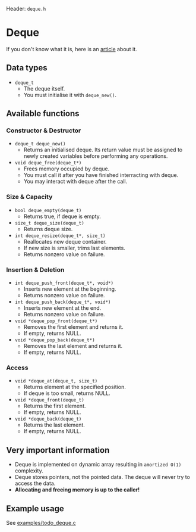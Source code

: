Header: `deque.h`

# Deque
If you don't know what it is, here is an [article](https://en.wikipedia.org/wiki/Double-ended_queue) about it.


## Data types


* `deque_t`
  * The deque itself.
  * You must initialise it with `deque_new()`.


## Available functions

### Constructor & Destructor
* `deque_t deque_new()`
  * Returns an initialised deque. Its return value must be assigned to newly created variables before performing any operations.
* `void deque_free(deque_t*)`
  * Frees memory occupied by deque.
  * You must call it after you have finished interracting with deque.
  * You may interact with deque after the call. 


### Size & Capacity
* `bool deque_empty(deque_t)`
  * Returns true, if deque is empty.
* `size_t deque_size(deque_t)`
  * Returns deque size.
* `int deque_resize(deque_t*, size_t)`
  * Reallocates new deque container.
  * If new size is smaller, trims last elements.
  * Returns nonzero value on failure.


### Insertion & Deletion
* `int deque_push_front(deque_t*, void*)`
  * Inserts new element at the beginning.
  * Returns nonzero value on failure.
* `int deque_push_back(deque_t*, void*)`
  * Inserts new element at the end.
  * Returns nonzero value on failure.
* `void *deque_pop_front(deque_t*)`
  * Removes the first element and returns it.
  * If empty, returns NULL.
* `void *deque_pop_back(deque_t*)`
  * Removes the last element and returns it.
  * If empty, returns NULL.


### Access
* `void *deque_at(deque_t, size_t)`
  * Returns element at the specified position.
  * If deque is too small, returns NULL.
* `void *deque_front(deque_t)`
  * Returns the first element.
  * If empty, returns NULL.
* `void *deque_back(deque_t)`
  * Returns the last element.
  * If empty, returns NULL.


## Very important information

- Deque is implemented on dynamic array resulting in `amortized O(1)` complexity.
- Deque stores pointers, not the pointed data. The deque will never try to access the data.
- **Allocating and freeing memory is up to the caller!**


## Example usage

See [examples/todo_deque.c](/examples/todo_deque.c)
